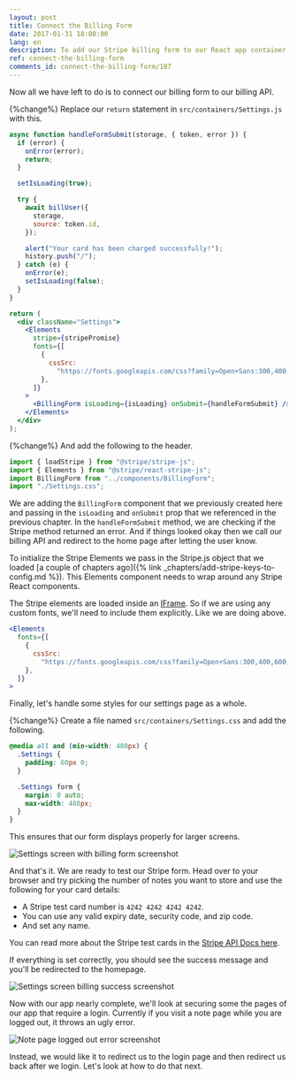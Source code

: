 ```yaml
---
layout: post
title: Connect the Billing Form
date: 2017-01-31 18:00:00
lang: en
description: To add our Stripe billing form to our React app container we need to wrap it inside a StripeProvider component.
ref: connect-the-billing-form
comments_id: connect-the-billing-form/187
---
```


Now all we have left to do is to connect our billing form to our billing API.

{%change%} Replace our `return` statement in `src/containers/Settings.js` with this.

``` jsx
async function handleFormSubmit(storage, { token, error }) {
  if (error) {
    onError(error);
    return;
  }

  setIsLoading(true);

  try {
    await billUser({
      storage,
      source: token.id,
    });

    alert("Your card has been charged successfully!");
    history.push("/");
  } catch (e) {
    onError(e);
    setIsLoading(false);
  }
}

return (
  <div className="Settings">
    <Elements
      stripe={stripePromise}
      fonts={[
        {
          cssSrc:
            "https://fonts.googleapis.com/css?family=Open+Sans:300,400,600,700,800",
        },
      ]}
    >
      <BillingForm isLoading={isLoading} onSubmit={handleFormSubmit} />
    </Elements>
  </div>
);
```

{%change%} And add the following to the header.

``` js
import { loadStripe } from "@stripe/stripe-js";
import { Elements } from "@stripe/react-stripe-js";
import BillingForm from "../components/BillingForm";
import "./Settings.css";
```

We are adding the `BillingForm` component that we previously created here and passing in the `isLoading` and `onSubmit` prop that we referenced in the previous chapter. In the `handleFormSubmit` method, we are checking if the Stripe method returned an error. And if things looked okay then we call our billing API and redirect to the home page after letting the user know.

To initialize the Stripe Elements we pass in the Stripe.js object that we loaded [a couple of chapters ago]({% link _chapters/add-stripe-keys-to-config.md %}). This Elements component needs to wrap around any Stripe React components.

The Stripe elements are loaded inside an [IFrame](https://developer.mozilla.org/en-US/docs/Web/HTML/Element/iframe). So if we are using any custom fonts, we'll need to include them explicitly. Like we are doing above.

``` jsx
<Elements
  fonts={[
    {
      cssSrc:
        "https://fonts.googleapis.com/css?family=Open+Sans:300,400,600,700,800",
    },
  ]}
>
```

Finally, let's handle some styles for our settings page as a whole.

{%change%} Create a file named `src/containers/Settings.css` and add the following.

``` css
@media all and (min-width: 480px) {
  .Settings {
    padding: 60px 0;
  }

  .Settings form {
    margin: 0 auto;
    max-width: 480px;
  }
}
```

This ensures that our form displays properly for larger screens.

![Settings screen with billing form screenshot](/assets/part2/settings-screen-with-billing-form.png)

And that's it. We are ready to test our Stripe form. Head over to your browser and try picking the number of notes you want to store and use the following for your card details:

- A Stripe test card number is `4242 4242 4242 4242`.
- You can use any valid expiry date, security code, and zip code.
- And set any name.

You can read more about the Stripe test cards in the [Stripe API Docs here](https://stripe.com/docs/testing#cards).

If everything is set correctly, you should see the success message and you'll be redirected to the homepage.

![Settings screen billing success screenshot](/assets/part2/settings-screen-billing-success.png)

Now with our app nearly complete, we'll look at securing some the pages of our app that require a login. Currently if you visit a note page while you are logged out, it throws an ugly error.

![Note page logged out error screenshot](/assets/note-page-logged-out-error.png)

Instead, we would like it to redirect us to the login page and then redirect us back after we login. Let's look at how to do that next.

